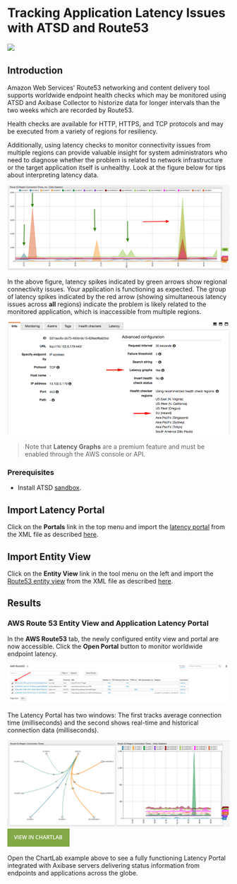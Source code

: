 # Tracking Application Latency Issues with ATSD and Route53

![](images/route53-1.png)

## Introduction

Amazon Web Services' Route53 networking and content delivery tool supports worldwide endpoint health checks which may be monitored using ATSD and Axibase Collector to historize data for longer intervals than the two weeks which are
recorded by Route53.

Health checks are available for HTTP, HTTPS, and TCP protocols and may be executed from a variety of regions for resiliency.

Additionally, using latency checks to monitor connectivity issues from multiple regions can provide valuable insight
for system administrators who need to diagnose whether the problem is related to network infrastructure or the target application itself is unhealthy. Look at the figure below for tips about interpreting latency data.

![](images/latency-guide.png)

In the above figure, latency spikes indicated by green arrows show regional connectivity issues. Your application is functioning as expected. The group of latency spikes indicated by the red arrow (showing simultaneous latency issues across **all** regions) indicate the problem is likely related to the monitored application, which is inaccessible from multiple  regions.

![](images/route53-region.png)

> Note that **Latency Graphs** are a premium feature and must be enabled through the AWS console or API.

### Prerequisites

* Install ATSD [sandbox](README.md).

## Import Latency Portal

Click on the **Portals** link in the top menu and import the [latency portal](resources/aws-route53-connection-time-latency.xml) from the XML file as described [here](../../shared/import-portal.md).

## Import Entity View

Click on the **Entity View** link in the tool menu on the left and import the [Route53 entity view](resources/entity-views.xml) from the XML file as described [here](../../shared/import-entity-view.md).

## Results

### AWS Route 53 Entity View and Application Latency Portal

In the **AWS Route53** tab, the newly configured entity view and portal are now accessible. Click the **Open Portal** button to monitor worldwide endpoint latency.

![](images/aws-entity-view-2.png)

The Latency Portal has two windows: The first tracks average connection time (milliseconds) and the second shows real-time and historical connection data (milliseconds).

![](images/route-53-connection-times.png)
[![](images/button.png)](https://apps.axibase.com/chartlab/f3c08268)

Open the ChartLab example above to see a fully functioning Latency Portal integrated with Axibase servers delivering status information from endpoints and applications across the globe.
